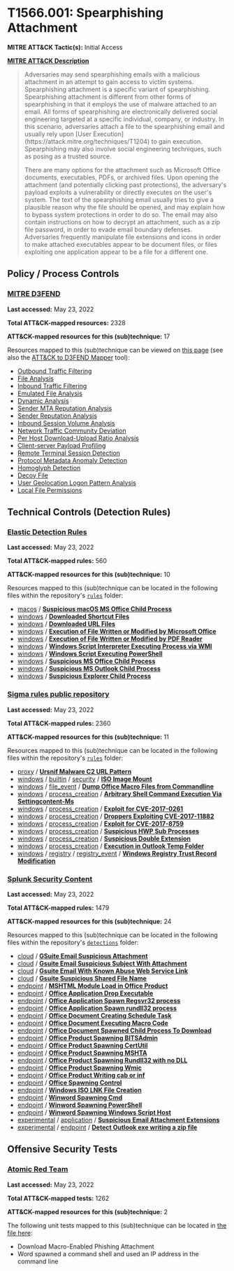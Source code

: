 # T1566.001: Spearphishing Attachment
**MITRE ATT&CK Tactic(s):** Initial Access

**[MITRE ATT&CK Description](https://attack.mitre.org/techniques/T1566/001)**
<blockquote>Adversaries may send spearphishing emails with a malicious attachment in an attempt to gain access to victim systems. Spearphishing attachment is a specific variant of spearphishing. Spearphishing attachment is different from other forms of spearphishing in that it employs the use of malware attached to an email. All forms of spearphishing are electronically delivered social engineering targeted at a specific individual, company, or industry. In this scenario, adversaries attach a file to the spearphishing email and usually rely upon [User Execution](https://attack.mitre.org/techniques/T1204) to gain execution. Spearphishing may also involve social engineering techniques, such as posing as a trusted source.

There are many options for the attachment such as Microsoft Office documents, executables, PDFs, or archived files. Upon opening the attachment (and potentially clicking past protections), the adversary's payload exploits a vulnerability or directly executes on the user's system. The text of the spearphishing email usually tries to give a plausible reason why the file should be opened, and may explain how to bypass system protections in order to do so. The email may also contain instructions on how to decrypt an attachment, such as a zip file password, in order to evade email boundary defenses. Adversaries frequently manipulate file extensions and icons in order to make attached executables appear to be document files, or files exploiting one application appear to be a file for a different one. </blockquote>

## Policy / Process Controls
### [MITRE D3FEND](https://d3fend.mitre.org/)
**Last accessed:** May 23, 2022

**Total ATT&CK-mapped resources:** 2328

**ATT&CK-mapped resources for this (sub)technique:** 17

Resources mapped to this (sub)technique can be viewed on [this page](https://d3fend.mitre.org/) (see also the [ATT&CK to D3FEND Mapper](https://d3fend.mitre.org/tools/attack-mapper) tool):

* [Outbound Traffic Filtering](https://d3fend.mitre.org/technique/d3f:OutboundTrafficFiltering)
* [File Analysis](https://d3fend.mitre.org/technique/d3f:FileAnalysis)
* [Inbound Traffic Filtering](https://d3fend.mitre.org/technique/d3f:InboundTrafficFiltering)
* [Emulated File Analysis](https://d3fend.mitre.org/technique/d3f:EmulatedFileAnalysis)
* [Dynamic Analysis](https://d3fend.mitre.org/technique/d3f:DynamicAnalysis)
* [Sender MTA Reputation Analysis](https://d3fend.mitre.org/technique/d3f:SenderMTAReputationAnalysis)
* [Sender Reputation Analysis](https://d3fend.mitre.org/technique/d3f:SenderReputationAnalysis)
* [Inbound Session Volume Analysis](https://d3fend.mitre.org/technique/d3f:InboundSessionVolumeAnalysis)
* [Network Traffic Community Deviation](https://d3fend.mitre.org/technique/d3f:NetworkTrafficCommunityDeviation)
* [Per Host Download-Upload Ratio Analysis](https://d3fend.mitre.org/technique/d3f:PerHostDownload-UploadRatioAnalysis)
* [Client-server Payload Profiling](https://d3fend.mitre.org/technique/d3f:Client-serverPayloadProfiling)
* [Remote Terminal Session Detection](https://d3fend.mitre.org/technique/d3f:RemoteTerminalSessionDetection)
* [Protocol Metadata Anomaly Detection](https://d3fend.mitre.org/technique/d3f:ProtocolMetadataAnomalyDetection)
* [Homoglyph Detection](https://d3fend.mitre.org/technique/d3f:HomoglyphDetection)
* [Decoy File](https://d3fend.mitre.org/technique/d3f:DecoyFile)
* [User Geolocation Logon Pattern Analysis](https://d3fend.mitre.org/technique/d3f:UserGeolocationLogonPatternAnalysis)
* [Local File Permissions](https://d3fend.mitre.org/technique/d3f:LocalFilePermissions)

## Technical Controls (Detection Rules)
### [Elastic Detection Rules](https://github.com/elastic/detection-rules)
**Last accessed:** May 23, 2022

**Total ATT&CK-mapped rules:** 560

**ATT&CK-mapped resources for this (sub)technique:** 10

Resources mapped to this (sub)technique can be located in the following files within the repository's <code>[rules](https://github.com/elastic/detection-rules/tree/main/rules)</code> folder:

* [macos](https://github.com/elastic/detection-rules/tree/main/rules/macos/) / **[Suspicious macOS MS Office Child Process](https://github.com/elastic/detection-rules/blob/main/rules/macos/initial_access_suspicious_mac_ms_office_child_process.toml)**
* [windows](https://github.com/elastic/detection-rules/tree/main/rules/windows/) / **[Downloaded Shortcut Files](https://github.com/elastic/detection-rules/blob/main/rules/windows/execution_downloaded_shortcut_files.toml)**
* [windows](https://github.com/elastic/detection-rules/tree/main/rules/windows/) / **[Downloaded URL Files](https://github.com/elastic/detection-rules/blob/main/rules/windows/execution_downloaded_url_file.toml)**
* [windows](https://github.com/elastic/detection-rules/tree/main/rules/windows/) / **[Execution of File Written or Modified by Microsoft Office](https://github.com/elastic/detection-rules/blob/main/rules/windows/execution_ms_office_written_file.toml)**
* [windows](https://github.com/elastic/detection-rules/tree/main/rules/windows/) / **[Execution of File Written or Modified by PDF Reader](https://github.com/elastic/detection-rules/blob/main/rules/windows/execution_pdf_written_file.toml)**
* [windows](https://github.com/elastic/detection-rules/tree/main/rules/windows/) / **[Windows Script Interpreter Executing Process via WMI](https://github.com/elastic/detection-rules/blob/main/rules/windows/initial_access_scripts_process_started_via_wmi.toml)**
* [windows](https://github.com/elastic/detection-rules/tree/main/rules/windows/) / **[Windows Script Executing PowerShell](https://github.com/elastic/detection-rules/blob/main/rules/windows/initial_access_script_executing_powershell.toml)**
* [windows](https://github.com/elastic/detection-rules/tree/main/rules/windows/) / **[Suspicious MS Office Child Process](https://github.com/elastic/detection-rules/blob/main/rules/windows/initial_access_suspicious_ms_office_child_process.toml)**
* [windows](https://github.com/elastic/detection-rules/tree/main/rules/windows/) / **[Suspicious MS Outlook Child Process](https://github.com/elastic/detection-rules/blob/main/rules/windows/initial_access_suspicious_ms_outlook_child_process.toml)**
* [windows](https://github.com/elastic/detection-rules/tree/main/rules/windows/) / **[Suspicious Explorer Child Process](https://github.com/elastic/detection-rules/blob/main/rules/windows/initial_access_via_explorer_suspicious_child_parent_args.toml)**

### [Sigma rules public repository](https://github.com/SigmaHQ/sigma)
**Last accessed:** May 23, 2022

**Total ATT&CK-mapped rules:** 2360

**ATT&CK-mapped resources for this (sub)technique:** 11

Resources mapped to this (sub)technique can be located in the following files within the repository's <code>[rules](https://github.com/SigmaHQ/sigma/tree/master/rules)</code> folder:

* [proxy](https://github.com/SigmaHQ/sigma/tree/master/rules/proxy/) / **[Ursnif Malware C2 URL Pattern](https://github.com/SigmaHQ/sigma/blob/master/rules/proxy/proxy_ursnif_malware_c2_url.yml)**
* [windows](https://github.com/SigmaHQ/sigma/tree/master/rules/windows/) / [builtin](https://github.com/SigmaHQ/sigma/tree/master/rules/windows/builtin/) / [security](https://github.com/SigmaHQ/sigma/tree/master/rules/windows/builtin/security/) / **[ISO Image Mount](https://github.com/SigmaHQ/sigma/blob/master/rules/windows/builtin/security/win_iso_mount.yml)**
* [windows](https://github.com/SigmaHQ/sigma/tree/master/rules/windows/) / [file_event](https://github.com/SigmaHQ/sigma/tree/master/rules/windows/file_event/) / **[Dump Office Macro Files from Commandline](https://github.com/SigmaHQ/sigma/blob/master/rules/windows/file_event/file_event_win_macro_file.yml)**
* [windows](https://github.com/SigmaHQ/sigma/tree/master/rules/windows/) / [process_creation](https://github.com/SigmaHQ/sigma/tree/master/rules/windows/process_creation/) / **[Arbitrary Shell Command Execution Via Settingcontent-Ms](https://github.com/SigmaHQ/sigma/blob/master/rules/windows/process_creation/process_creation_win_arbitrary_shell_execution_via_settingcontent.yml)**
* [windows](https://github.com/SigmaHQ/sigma/tree/master/rules/windows/) / [process_creation](https://github.com/SigmaHQ/sigma/tree/master/rules/windows/process_creation/) / **[Exploit for CVE-2017-0261](https://github.com/SigmaHQ/sigma/blob/master/rules/windows/process_creation/proc_creation_win_exploit_cve_2017_0261.yml)**
* [windows](https://github.com/SigmaHQ/sigma/tree/master/rules/windows/) / [process_creation](https://github.com/SigmaHQ/sigma/tree/master/rules/windows/process_creation/) / **[Droppers Exploiting CVE-2017-11882](https://github.com/SigmaHQ/sigma/blob/master/rules/windows/process_creation/proc_creation_win_exploit_cve_2017_11882.yml)**
* [windows](https://github.com/SigmaHQ/sigma/tree/master/rules/windows/) / [process_creation](https://github.com/SigmaHQ/sigma/tree/master/rules/windows/process_creation/) / **[Exploit for CVE-2017-8759](https://github.com/SigmaHQ/sigma/blob/master/rules/windows/process_creation/proc_creation_win_exploit_cve_2017_8759.yml)**
* [windows](https://github.com/SigmaHQ/sigma/tree/master/rules/windows/) / [process_creation](https://github.com/SigmaHQ/sigma/tree/master/rules/windows/process_creation/) / **[Suspicious HWP Sub Processes](https://github.com/SigmaHQ/sigma/blob/master/rules/windows/process_creation/proc_creation_win_hwp_exploits.yml)**
* [windows](https://github.com/SigmaHQ/sigma/tree/master/rules/windows/) / [process_creation](https://github.com/SigmaHQ/sigma/tree/master/rules/windows/process_creation/) / **[Suspicious Double Extension](https://github.com/SigmaHQ/sigma/blob/master/rules/windows/process_creation/proc_creation_win_susp_double_extension.yml)**
* [windows](https://github.com/SigmaHQ/sigma/tree/master/rules/windows/) / [process_creation](https://github.com/SigmaHQ/sigma/tree/master/rules/windows/process_creation/) / **[Execution in Outlook Temp Folder](https://github.com/SigmaHQ/sigma/blob/master/rules/windows/process_creation/proc_creation_win_susp_outlook_temp.yml)**
* [windows](https://github.com/SigmaHQ/sigma/tree/master/rules/windows/) / [registry](https://github.com/SigmaHQ/sigma/tree/master/rules/windows/registry/) / [registry_event](https://github.com/SigmaHQ/sigma/tree/master/rules/windows/registry/registry_event/) / **[Windows Registry Trust Record Modification](https://github.com/SigmaHQ/sigma/blob/master/rules/windows/registry/registry_event/registry_event_trust_record_modification.yml)**

### [Splunk Security Content](https://github.com/splunk/security_content)
**Last accessed:** May 23, 2022

**Total ATT&CK-mapped rules:** 1479

**ATT&CK-mapped resources for this (sub)technique:** 24

Resources mapped to this (sub)technique can be located in the following files within the repository's <code>[detections](https://github.com/splunk/security_content/tree/develop/detections)</code> folder:

* [cloud](https://github.com/splunk/security_content/tree/develop/detections/cloud/) / **[GSuite Email Suspicious Attachment](https://github.com/splunk/security_content/blob/develop/detections/cloud/gsuite_email_suspicious_attachment.yml)**
* [cloud](https://github.com/splunk/security_content/tree/develop/detections/cloud/) / **[Gsuite Email Suspicious Subject With Attachment](https://github.com/splunk/security_content/blob/develop/detections/cloud/gsuite_email_suspicious_subject_with_attachment.yml)**
* [cloud](https://github.com/splunk/security_content/tree/develop/detections/cloud/) / **[Gsuite Email With Known Abuse Web Service Link](https://github.com/splunk/security_content/blob/develop/detections/cloud/gsuite_email_with_known_abuse_web_service_link.yml)**
* [cloud](https://github.com/splunk/security_content/tree/develop/detections/cloud/) / **[Gsuite Suspicious Shared File Name](https://github.com/splunk/security_content/blob/develop/detections/cloud/gsuite_suspicious_shared_file_name.yml)**
* [endpoint](https://github.com/splunk/security_content/tree/develop/detections/endpoint/) / **[MSHTML Module Load in Office Product](https://github.com/splunk/security_content/blob/develop/detections/endpoint/mshtml_module_load_in_office_product.yml)**
* [endpoint](https://github.com/splunk/security_content/tree/develop/detections/endpoint/) / **[Office Application Drop Executable](https://github.com/splunk/security_content/blob/develop/detections/endpoint/office_application_drop_executable.yml)**
* [endpoint](https://github.com/splunk/security_content/tree/develop/detections/endpoint/) / **[Office Application Spawn Regsvr32 process](https://github.com/splunk/security_content/blob/develop/detections/endpoint/office_application_spawn_regsvr32_process.yml)**
* [endpoint](https://github.com/splunk/security_content/tree/develop/detections/endpoint/) / **[Office Application Spawn rundll32 process](https://github.com/splunk/security_content/blob/develop/detections/endpoint/office_application_spawn_rundll32_process.yml)**
* [endpoint](https://github.com/splunk/security_content/tree/develop/detections/endpoint/) / **[Office Document Creating Schedule Task](https://github.com/splunk/security_content/blob/develop/detections/endpoint/office_document_creating_schedule_task.yml)**
* [endpoint](https://github.com/splunk/security_content/tree/develop/detections/endpoint/) / **[Office Document Executing Macro Code](https://github.com/splunk/security_content/blob/develop/detections/endpoint/office_document_executing_macro_code.yml)**
* [endpoint](https://github.com/splunk/security_content/tree/develop/detections/endpoint/) / **[Office Document Spawned Child Process To Download](https://github.com/splunk/security_content/blob/develop/detections/endpoint/office_document_spawned_child_process_to_download.yml)**
* [endpoint](https://github.com/splunk/security_content/tree/develop/detections/endpoint/) / **[Office Product Spawning BITSAdmin](https://github.com/splunk/security_content/blob/develop/detections/endpoint/office_product_spawning_bitsadmin.yml)**
* [endpoint](https://github.com/splunk/security_content/tree/develop/detections/endpoint/) / **[Office Product Spawning CertUtil](https://github.com/splunk/security_content/blob/develop/detections/endpoint/office_product_spawning_certutil.yml)**
* [endpoint](https://github.com/splunk/security_content/tree/develop/detections/endpoint/) / **[Office Product Spawning MSHTA](https://github.com/splunk/security_content/blob/develop/detections/endpoint/office_product_spawning_mshta.yml)**
* [endpoint](https://github.com/splunk/security_content/tree/develop/detections/endpoint/) / **[Office Product Spawning Rundll32 with no DLL](https://github.com/splunk/security_content/blob/develop/detections/endpoint/office_product_spawning_rundll32_with_no_dll.yml)**
* [endpoint](https://github.com/splunk/security_content/tree/develop/detections/endpoint/) / **[Office Product Spawning Wmic](https://github.com/splunk/security_content/blob/develop/detections/endpoint/office_product_spawning_wmic.yml)**
* [endpoint](https://github.com/splunk/security_content/tree/develop/detections/endpoint/) / **[Office Product Writing cab or inf](https://github.com/splunk/security_content/blob/develop/detections/endpoint/office_product_writing_cab_or_inf.yml)**
* [endpoint](https://github.com/splunk/security_content/tree/develop/detections/endpoint/) / **[Office Spawning Control](https://github.com/splunk/security_content/blob/develop/detections/endpoint/office_spawning_control.yml)**
* [endpoint](https://github.com/splunk/security_content/tree/develop/detections/endpoint/) / **[Windows ISO LNK File Creation](https://github.com/splunk/security_content/blob/develop/detections/endpoint/windows_iso_lnk_file_creation.yml)**
* [endpoint](https://github.com/splunk/security_content/tree/develop/detections/endpoint/) / **[Winword Spawning Cmd](https://github.com/splunk/security_content/blob/develop/detections/endpoint/winword_spawning_cmd.yml)**
* [endpoint](https://github.com/splunk/security_content/tree/develop/detections/endpoint/) / **[Winword Spawning PowerShell](https://github.com/splunk/security_content/blob/develop/detections/endpoint/winword_spawning_powershell.yml)**
* [endpoint](https://github.com/splunk/security_content/tree/develop/detections/endpoint/) / **[Winword Spawning Windows Script Host](https://github.com/splunk/security_content/blob/develop/detections/endpoint/winword_spawning_windows_script_host.yml)**
* [experimental](https://github.com/splunk/security_content/tree/develop/detections/experimental/) / [application](https://github.com/splunk/security_content/tree/develop/detections/experimental/application/) / **[Suspicious Email Attachment Extensions](https://github.com/splunk/security_content/blob/develop/detections/experimental/application/suspicious_email_attachment_extensions.yml)**
* [experimental](https://github.com/splunk/security_content/tree/develop/detections/experimental/) / [endpoint](https://github.com/splunk/security_content/tree/develop/detections/experimental/endpoint/) / **[Detect Outlook exe writing a zip file](https://github.com/splunk/security_content/blob/develop/detections/experimental/endpoint/detect_outlook_exe_writing_a_zip_file.yml)**


## Offensive Security Tests
### [Atomic Red Team](https://github.com/redcanaryco/atomic-red-team)
**Last accessed:** May 23, 2022

**Total ATT&CK-mapped tests:** 1262

**ATT&CK-mapped resources for this (sub)technique:** 2

The following unit tests mapped to this (sub)technique can be located in [the file here](https://github.com/redcanaryco/atomic-red-team/tree/master/atomics/T1566.001/T1566.001.yaml):

* Download Macro-Enabled Phishing Attachment
* Word spawned a command shell and used an IP address in the command line


